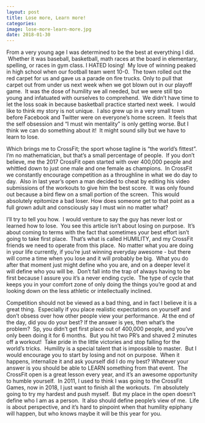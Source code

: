 ```yaml
---
layout: post
title: Lose more, Learn more!
categories:
image: lose-more-learn-more.jpg
date: 2018-01-30
---
```


From a very young age I was determined to be the best at everything I did.  Whether it was baseball, basketball, math races at the board in elementary, spelling, or races in gym class. I HATED losing!  My love of winning peaked in high school when our football team went 10-0.  The town rolled out the red carpet for us and gave us a parade on fire trucks. Only to pull that carpet out from under us next week when we got blown out in our playoff game.  It was the dose of humility we all needed, but we were still tpo young and infatuated with ourselves to comprehend.  We didn’t have time to let the loss soak in because basketball practice started next week.  I would like to think my story is not unique.  I also grew up in a very small town before Facebook and Twitter were on everyone’s home screen.  It feels that the self obsession and “I must win mentality” is only getting worse. But I think we can do something about it!  It might sound silly but we have to learn to lose.



Which brings me to CrossFit; the sport whose tagline is “the world’s fittest”. I’m no mathematician, but that’s a small percentage of people.  If you don’t believe, me the 2017 CrossFit open started with over 400,000 people and whittled down to just one male and one female as champions.  In CrossFit we constantly encourage competition as a throughline in what we do day to day.  Also in last year’s open a man decided to cheat by editing his video submissions of the workouts to give him the best score.  It was only found out because a bird flew on a small portion of the screen.  This would absolutely epitomize a bad loser. How does someone get to that point as a full grown adult and consciously say I must win no matter what?  



I’ll try to tell you how.  I would venture to say the guy has never lost or learned how to lose.  You see this article isn’t about losing on purpose.  It’s about coming to terms with the fact that sometimes your best effort isn’t going to take first place.  That’s what is called HUMILITY, and my CrossFit friends we need to operate from this place.  No matter what you are doing in your life currently, if you’re just winning everyday awesome - but there will come a time when you lose and it will probably be big.  What you do after that moment just might define who you are, and on a deeper level it will define who you will be.  Don’t fall into the trap of always having to be first because I assure you it’s a never ending cycle.  The type of cycle that keeps you in your comfort zone of only doing the things you’re good at and looking down on the less athletic or intellectually inclined.



Competition should not be viewed as a bad thing, and in fact I believe it is a great thing.  Especially if you place realistic expectations on yourself and don’t obsess over how other people view your performance.  At the end of the day, did you do your best? If the answer is yes, then what’s the problem?  Sp, you didn’t get first place out of 400,000 people, and you’ve only been doing it for 6 months.  But you hit two PR’s and shaved 2 minutes off a workout!  Take pride in the little victories and stop falling for the world’s tricks.  Humility is a special talent that is impossible to master.  But I would encourage you to start by losing and not on purpose.  When it happens, internalize it and ask yourself did I do my best? Whatever your answer is you should be able to LEARN something from that event.  The CrossFit open is a great lesson every year, and it’s an awesome opportunity to humble yourself.  In 2011, I used to think I was going to the CrossFit Games, now in 2018, I just want to finish all the workouts.  I’m absolutely going to try my hardest and push myself.  But my place in the open doesn’t define who I am as a person.  It also should define people’s view of me.  Life is about perspective, and it’s hard to pinpoint when that humility epiphany will happen, but who knows maybe it will be this year for you.
